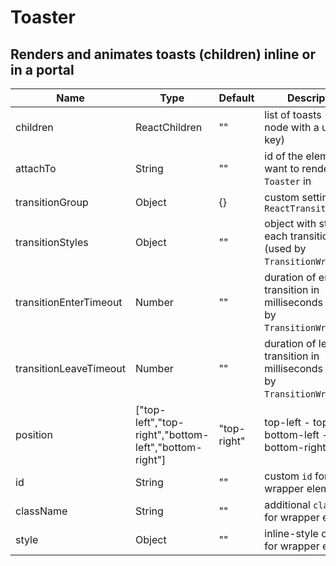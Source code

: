 # Toaster

## Renders and animates toasts (children) inline or in a portal

|Name|Type|Default|Description|
|----|----|-------|-----------|
| children | ReactChildren | "" | list of toasts (any node with a unique key) |
| attachTo | String | "" | id of the element you want to render the `Toaster` in |
| transitionGroup | Object | {} | custom settings for `ReactTransitionGroup` |
| transitionStyles | Object | "" | object with style for each transition event (used by `TransitionWrapper`) |
| transitionEnterTimeout | Number | "" | duration of enter transition in milliseconds (used by `TransitionWrapper`) |
| transitionLeaveTimeout | Number | "" | duration of leave transition in milliseconds (used by `TransitionWrapper`) |
| position | ["top-left","top-right","bottom-left","bottom-right"] | "top-right" | top-left - top-right - bottom-left - bottom-right |
| id | String | "" | custom `id` for wrapper element |
| className | String | "" | additional `className` for wrapper element |
| style | Object | "" | inline-style overrides for wrapper element |
